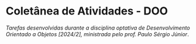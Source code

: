 # Coletânea de Atividades - DOO
*Tarefas desenvolvidas durante a disciplina optativa de Desenvolvimento Orientado a Objetos [2024/2], ministrada pelo prof. Paulo Sérgio Júnior*.